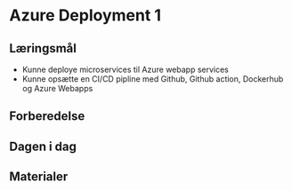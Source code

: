 # Azure Deployment 1


## Læringsmål
* Kunne deploye microservices til Azure webapp services
* Kunne opsætte en CI/CD pipline med Github, Github action, Dockerhub og Azure Webapps

## Forberedelse

## Dagen i dag

## Materialer



